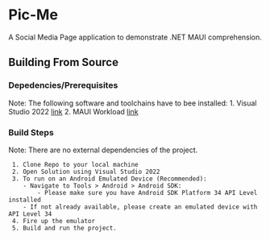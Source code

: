 # Pic-Me

A Social Media Page application to demonstrate .NET MAUI comprehension.

## Building From Source

### Depedencies/Prerequisites
Note: The following software and toolchains have to bee installed:
	1. Visual Studio 2022 [link](https://visualstudio.microsoft.com/downloads/?cid=learn-navbar-download-cta)
	2. MAUI Workload [link](https://learn.microsoft.com/en-us/dotnet/maui/get-started/installation?view=net-maui-8.0&tabs=vswin)

### Build Steps
Note: There are no external dependencies of the project.
```
 1. Clone Repo to your local machine
 2. Open Solution using Visual Studio 2022
 3. To run on an Android Emulated Device (Recommended):
	- Navigate to Tools > Android > Android SDK:
		- Please make sure you have Android SDK Platform 34 API Level installed
	- If not already available, please create an emulated device with API Level 34
 4. Fire up the emulator
 5. Build and run the project.
```